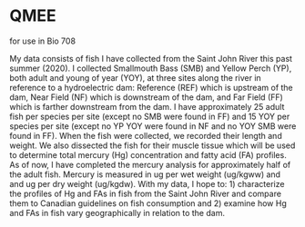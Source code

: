 # QMEE
for use in Bio 708

My data consists of fish I have collected from the Saint John River this past summer (2020). I collected Smallmouth Bass (SMB) and Yellow Perch (YP), both adult and young of year (YOY), at three sites along the river in reference to a hydroelectric dam: Reference (REF) which is upstream of the dam, Near Field (NF) which is downstream of the dam, and Far Field (FF) which is farther downstream from the dam. I have approximately 25 adult fish per species per site (except no SMB were found in FF) and 15 YOY per species per site (except no YP YOY were found in NF and no YOY SMB were found in FF). When the fish were collected, we recorded their length and weight. We also dissected the fish for their muscle tissue which will be used to determine total mercury (Hg) concentration and fatty acid (FA) profiles. As of now, I have completed the mercury analysis for approximately half of the adult fish. Mercury is measured in ug per wet weight (ug/kgww) and and ug per dry weight (ug/kgdw). With my data, I hope to: 1) characterize the profiles of Hg and FAs in fish from the Saint John River and compare them to Canadian guidelines on fish consumption and 2) examine how Hg and FAs in fish vary geographically in relation to the dam.  
